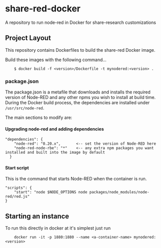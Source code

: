 # share-red-docker
A repository to run node-red in Docker for share-research customizations

## Project Layout

This repository contains Dockerfiles to build the share-red Docker image.

Build these images with the following command...

        $ docker build -f <version>/Dockerfile -t mynodered:<version> .

### package.json

The package.json is a metafile that downloads and installs the required version
of Node-RED and any other npms you wish to install at build time. During the
Docker build process, the dependencies are installed under `/usr/src/node-red`.

The main sections to modify are:
#### Upgrading node-red and adding dependencies
```console
"dependencies": {
    "node-red": "0.20.x",       <-- set the version of Node-RED here
    "node-red-node-rbe": "*"    <-- any extra npm packages you want installed and built into the image by default
  }
```

#### Start script
This is the command that starts Node-RED when the container is run.
```console
"scripts": {
    "start": "node $NODE_OPTIONS node packages/node_modules/node-red/red.js"
}
```
## Starting an instance
To run this directly in docker at it's simplest just run
```console
    docker run -it -p 1880:1880 --name <a-container-name> mynodered:<version>
```
